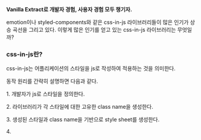 **Vanilla Extract로 개발자 경험, 사용자 경험 모두 챙기자.**

emotion이나 styled-components와 같은 css-in-js 라이브러리들이 많은 인기가 상승 곡선을 그리고 있다. 이렇게 많은 인기를 얻고 있는 css-in-js 라이브러리는 무엇일까?

### css-in-js란?

css-in-js는 어플리케이션의 스타일을 js로 작성하여 적용하는 것을 의미한다.

동작 원리를 간략히 설명하면 다음과 같다.

1\. 개발자가 js로 스타일을 정의한다.

2\. 라이브러리가 각 스타일에 대한 고유한 class name을 생성한다.

3\. 생성된 스타일과 class name을 기반으로 style sheet를 생성한다.

4. <style>의 형태로 DOM에 주입한다.

이러한 css-in-js는 컴포넌트 기반 스타일링이 가능하고 스타일을 재사용할 수 있다는 장점을 가지고 있다. 또한 css에서 js의 문법을 사용할 수 있기 때문에 개발자의 생산성이 올라간다. 여기에 추가로 class name을 자동으로 생성하기 때문에 class name이 겹쳐서 생기는 문제도 고려하지 않아도 된다. 하지만 이런 css-in-js도 장점만 있는 것은 아니었다.

### 서버컴포넌트와 css-in-js

React 18에서부터 새롭게 등장한 서버컴포넌트라는 개념이 있다.

서버컴포넌트는 번들 용량 감소, 서버 접근 가능 등의 이점이 있는데 기존 css-in-js라이브러리는 런타임에 스타일을 생성하기 때문에 서버에서 동작하는 서버컴포넌트의 특성상 사용할 수 없다.

때문에 Next공식문서를 읽어보시면 서버컴포넌트에서 사용 가능한 tailwind나 css modules 사용을 추천하고있다. 하지만 tailwind는 특유의 사용 방법 때문에 꺼려하는 개발자분들이 많다.

css-in-js 라이브러리를 사용하면 개발자 경험은 챙길 수 있지만, 서버컴포넌트 사용자 경험적인 이점은 가져오기 힘들어진다.

이에 대한 자세한 설명은 아래 게시글에서 확인 가능하다.

[RSC 개념 바로잡기! RSC와 css in js. (React Server Component)

Server Component란 무엇일까? Server Side Rendering이라는 개념을 아는가? (모른다면 아래 게시글 참고) SSR 개념 바로잡기! Server Side Rendering!! Server Side Rendering이 무엇일까? server side rendering을 이해하기 위

frorong.tistory.com](https://frorong.tistory.com/entry/RSC-%EA%B0%9C%EB%85%90-%EB%B0%94%EB%A1%9C%EC%9E%A1%EA%B8%B0-RSC%EC%99%80-css-in-js-React-Server-Component#CSS%20in%20JS-1)

서버컴포넌트와 관련된 문제가 아니더라도, css-in-js는 런타임에 스타일을 생성하기 때문에 어플리케이션의 성능이 저하될 수 있다.

### Vanilla Extract는 이를 어떻게 해결할 수 있을까?

vanilla extract는 TypeScript의 제로 런타임 스타일시트이다.vanilla extract는 typescript를 전처리기로 사용한다. typescript로 안전하게 스타일을 작성한 다음 빌드 과정에서 스타일을 처리한다.

**vanilla extract의 장점**

- typescript로 작성하기 때문에 오타 등으로 style code를 잘못 작성하더라도 쉽게 잡아낼 수 있다.
- 빌드타임에 스타일을 처리하기 때문에 더 빠른 스타일 로딩 시간을 갖는다.

vanilla extract는 런타임이 아닌 빌드타임에 스타일을 처리하기 대문에 서버컴포넌트에서도 충분히 사용 가능하다는 것이다. vanilla extract 뿐만 아니라 pandacss와 같은 다른 zero runtime css-in-js도 이와 같은 이유로 서버컴포넌트에서 사용이 가능하다.

### Vanilla Extract 사용법

**install**

```ts
npm install @vanilla-extract/css
```

NextJs의 경우 다음 패키지를 설치하고 next config를 손봐야한다.

```ts
npm install --save-dev @vanilla-extract/next-plugin
```

```ts
const { createVanillaExtractPlugin } = require("@vanilla-extract/next-plugin");
const withVanillaExtract = createVanillaExtractPlugin();

/** @type {import('next').NextConfig} */
const nextConfig = {};

module.exports = withVanillaExtract(nextConfig);
```

모든 스타일 관련 파일은 .css.ts 확장자를 사용하여 작성해야 한다. 사용 방식은 css modules를 사용하는 것과 유사하다.

style 함수를 이용하여 스타일을 선언할 수 있다.

```ts
import { style } from "@vanilla-extract/css";

export const test = style({
  background: "red",
  width: "100px",
  height: "100px",
});
```

style 생성은 가장 기본적인 사용법이다. vanilla extract는 이외에도 theme, sprinkles, recipe와 같은 다양한 기능들을 제공한다.

## 마치며

vanilla extract는 제로 런타임에서 생기는 이점이 가장 크지만, 다른 부가적인 기능들 때문이라도 충분히 사용 가치가 있다고 생각한다. 서버컴포넌트에서도 스타일을 구현할 때 ts의 문법을 사용할 수 있다는 것이 굉장히 매력적이라 생각한다. 도입하여 서버컴포넌트가 필요한 상황에 적절히 사용해보고 싶다.
